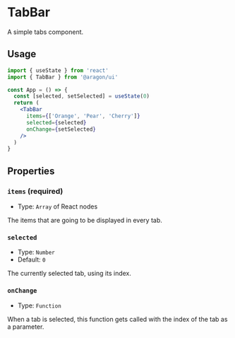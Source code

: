 # TabBar

A simple tabs component.

## Usage

```jsx
import { useState } from 'react'
import { TabBar } from '@aragon/ui'

const App = () => {
  const [selected, setSelected] = useState(0)
  return (
    <TabBar
      items={['Orange', 'Pear', 'Cherry']}
      selected={selected}
      onChange={setSelected}
    />
  )
}
```

## Properties

### `items` (required)

- Type: `Array` of React nodes

The items that are going to be displayed in every tab.

### `selected`

- Type: `Number`
- Default: `0`

The currently selected tab, using its index.

### `onChange`

- Type: `Function`

When a tab is selected, this function gets called with the index of the tab as
a parameter.
